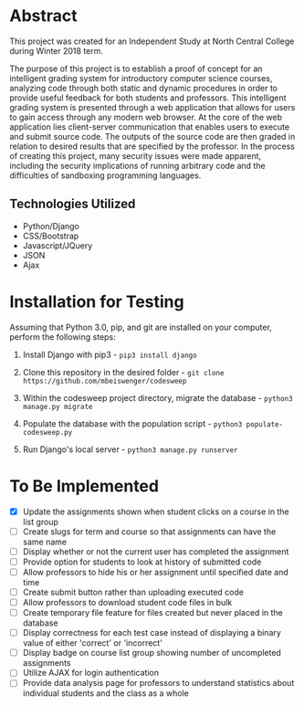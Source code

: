 # Abstract
This project was created for an Independent Study at North Central College during Winter 2018 term.

The purpose of this project is to establish a proof of concept for an intelligent grading system for introductory computer science courses, analyzing code through both static and dynamic procedures in order to provide useful feedback for both students and professors. This intelligent grading system is presented through a web application that allows for users to gain access through any modern web browser. At the core of the web application lies client-server communication that enables users to execute and submit source code. The outputs of the source code are then graded in relation to desired results that are specified by the professor. In the process of creating this project, many security issues were made apparent, including the security implications of running arbitrary code and the difficulties of sandboxing programming languages.

## Technologies Utilized
- Python/Django
- CSS/Bootstrap
- Javascript/JQuery
- JSON
- Ajax

# Installation for Testing
Assuming that Python 3.0, pip, and git are installed on your computer, perform the following steps:

1. Install Django with pip3 -
`pip3 install django`

2. Clone this repository in the desired folder -
`git clone https://github.com/mbeiswenger/codesweep`

3. Within the codesweep project directory, migrate the database -
`python3 manage.py migrate`

4. Populate the database with the population script -
`python3 populate-codesweep.py`

5. Run Django's local server -
`python3 manage.py runserver`

# To Be Implemented
- [x] Update the assignments shown when student clicks on a course in the list group
- [ ] Create slugs for term and course so that assignments can have the same name
- [ ] Display whether or not the current user has completed the assignment
- [ ] Provide option for students to look at history of submitted code
- [ ] Allow professors to hide his or her assignment until specified date and time
- [ ] Create submit button rather than uploading executed code
- [ ] Allow professors to download student code files in bulk
- [ ] Create temporary file feature for files created but never placed in the database
- [ ] Display correctness for each test case instead of displaying a binary value of either 'correct' or 'incorrect'
- [ ] Display badge on course list group showing number of uncompleted assignments
- [ ] Utilize AJAX for login authentication
- [ ] Provide data analysis page for professors to understand statistics about individual students and the class as a whole

